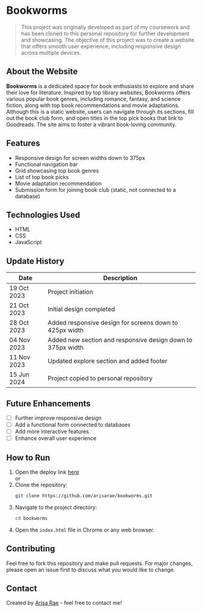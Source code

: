 # Bookworms

> This project was originally developed as part of my coursework and has been cloned to this personal repository for further development and showcasing. The objective of this project was to create a website that offers smooth user experience, including responsive design across multiple devices.

## About the Website

**Bookworms** is a dedicated space for book enthusiasts to explore and share their love for literature. Inspired by top library websites, Bookworms offers various popular book genres, including romance, fantasy, and science fiction, along with top book recommendations and movie adaptations. Although this is a static website, users can navigate through its sections, fill out the book club form, and open titles in the top pick books that link to Goodreads. The site aims to foster a vibrant book-loving community.

## Features

- Responsive design for screen widths down to 375px
- Functional navigation bar
- Grid showcasing top book genres
- List of top book picks
- Movie adaptation recommendation
- Submission form for joining book club (static, not connected to a database)

## Technologies Used

- HTML
- CSS
- JavaScript

## Update History

| Date          | Description                                                 |
|---------------|-------------------------------------------------------------|
| 19 Oct 2023   | Project initiation                                          |
| 21 Oct 2023   | Initial design completed                                    |
| 28 Oct 2023   | Added responsive design for screens down to 425px width     |
| 04 Nov 2023   | Added new section and responsive design down to 375px width |
| 11 Nov 2023   | Updated explore section and added footer                    |
| 15 Jun 2024   | Project copied to personal repository                       |

## Future Enhancements

- [ ] Further improve responsive design
- [ ] Add a functional form connected to databases
- [ ] Add more interactive features
- [ ] Enhance overall user experience

## How to Run

1. Open the deploy link [here](https://finalbookworms.netlify.app/)  
or  
2. Clone the repository:
    ```bash
    git clone https://github.com/arisarae/bookworms.git
    ```
3. Navigate to the project directory:
    ```bash
    cd bookworms
    ```
4. Open the `index.html` file in Chrome or any web browser.

## Contributing

Feel free to fork this repository and make pull requests. For major changes, please open an issue first to discuss what you would like to change.

## Contact

Created by [Arisa Rae](https://www.linkedin.com/in/arisa-raezzura/) - feel free to contact me!
